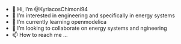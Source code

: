 - 👋 Hi, I’m @KyriacosChimoni94
- 👀 I’m interested in engineering and specifically in energy systems
- 🌱 I’m currently learning openmodelica
- 💞️ I’m looking to collaborate on energy systems and ngineering
- 📫 How to reach me ...

<!---
KyriacosChimoni94/KyriacosChimoni94 is a ✨ special ✨ repository because its `README.md` (this file) appears on your GitHub profile.
You can click the Preview link to take a look at your changes.
--->
